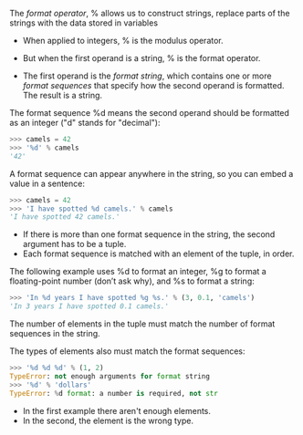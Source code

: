 The *format operator*, % allows us to construct strings, replace parts of the strings with the data stored in variables
- When applied to integers, % is the modulus operator.
- But when the first operand is a string, % is the format operator.

- The first operand is the *format string*, which contains one or more *format sequences* that specify how the second operand is formatted. The result is a string.

The format sequence %d means the second operand should be formatted as an integer ("d" stands for "decimal"):
```python
>>> camels = 42
>>> '%d' % camels
'42'
```

A format sequence can appear anywhere in the string, so you can embed a value in a sentence:
```python
>>> camels = 42
>>> 'I have spotted %d camels.' % camels
'I have spotted 42 camels.'
```
- If there is more than one format sequence in the string, the second argument has to be a tuple.
- Each format sequence is matched with an element of the tuple, in order.

The following example uses %d to format an integer, %g to format a floating-point number (don’t ask why), and %s to format a string:
```python
>>> 'In %d years I have spotted %g %s.' % (3, 0.1, 'camels')
'In 3 years I have spotted 0.1 camels.'
```

The number of elements in the tuple must match the number of format sequences in the string. 

The types of elements also must match the format sequences:
```python
>>> '%d %d %d' % (1, 2)
TypeError: not enough arguments for format string
>>> '%d' % 'dollars'
TypeError: %d format: a number is required, not str
```
- In the first example there aren't enough elements.
- In the second, the element is the wrong type.